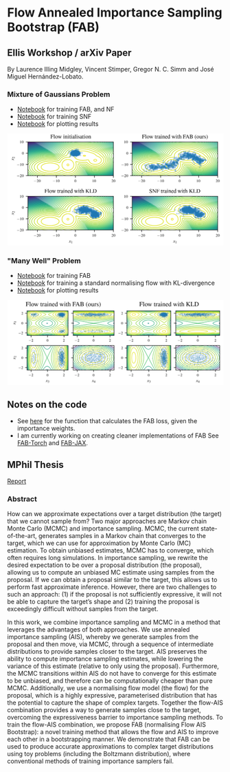 # Flow Annealed Importance Sampling Bootstrap (FAB)
## Ellis Workshop / arXiv Paper
By Laurence Illing Midgley, Vincent Stimper, Gregor N. C. Simm and José Miguel Hernández-Lobato. 

### Mixture of Gaussians Problem
 - [Notebook](https://github.com/lollcat/FAB-2021/blob/ToyProblems/FAB_ellis_paper/MoG/MoG.ipynb) for training FAB, and NF
 - [Notebook](https://github.com/lollcat/FAB-2021/blob/ToyProblems/FAB_ellis_paper/MoG/SFNsipynb.ipynb) for training SNF
 - [Notebook](https://github.com/lollcat/FAB-2021/blob/ToyProblems/FAB_ellis_paper/MoG/Plots.ipynb) for plotting results

![MoG](./FAB_ellis_paper/MoG.png)

### "Many Well" Problem
 - [Notebook](https://github.com/lollcat/FAB-2021/blob/ToyProblems/FAB_ellis_paper/ManyWell/Workshop_run_FAB.ipynb) for training FAB
 - [Notebook](https://github.com/lollcat/FAB-2021/blob/ToyProblems/FAB_ellis_paper/ManyWell/Workshop_run_NF.ipynb) for training a standard normalising flow with KL-divergence
 - [Notebook](https://github.com/lollcat/FAB-2021/blob/ToyProblems/FAB_ellis_paper/ManyWell/FAB_vs_NF.ipynb) for plotting results

![ManyWell](./FAB_ellis_paper/ManyWell.png)

## Notes on the code
 - See [here](https://github.com/lollcat/FAB-2021/blob/1c02d44ecbc295c952e64b89fbbfc735dfc9333f/AIS_train/train_AIS.py#L334) for the function that calculates the FAB loss, given the importance weights. 
 - I am currently working on creating cleaner implementations of FAB See [FAB-Torch](https://github.com/lollcat/FAB-TORCH) and [FAB-JAX](https://github.com/lollcat/FAB-JAX). 

## MPhil Thesis
[Report](https://github.com/lollcat/FAB-MPHIL-2021/blob/ToyProblems/LaurenceMidgley_Dissertation.pdf)

### Abstract
How can we approximate expectations over a target distribution (the target) that we cannot sample from? 
Two major approaches are Markov chain Monte Carlo (MCMC) and importance sampling. 
MCMC, the current state-of-the-art, generates samples in a Markov chain that converges to the target, which we can use for approximation by Monte Carlo (MC)
estimation. 
To obtain unbiased estimates, MCMC has to converge, which often requires long simulations. 
In importance sampling, we rewrite the desired expectation to be over a proposal distribution (the proposal), allowing us to compute an unbiased MC estimate using samples from the proposal. 
If we can obtain a proposal similar to the target, this allows us to perform fast approximate inference. 
However, there are two challenges to such an approach: (1) if the proposal is not sufficiently expressive, it will not be able to capture the target’s shape and (2) training the proposal is exceedingly difficult without samples from the target.


In this work, we combine importance sampling and MCMC in a method that leverages the advantages of both approaches. We use annealed importance sampling (AIS), whereby we generate samples from the proposal and then move, via MCMC, through a sequence of intermediate distributions to provide samples closer to the target. AIS preserves the ability to compute importance sampling estimates, while lowering the variance of this estimate (relative to only using the proposal). 
Furthermore, the MCMC transitions within AIS do not have to converge for this estimate to be unbiased, and therefore can be computationally cheaper than pure MCMC. 
Additionally, we use a normalising flow model (the flow) for the proposal, which is a highly expressive, parameterised distribution that has the potential to
capture the shape of complex targets. 
Together the flow-AIS combination provides a way to generate samples close to the target, overcoming the expressiveness barrier to importance
sampling methods. 
To train the flow-AIS combination, we propose FAB (normalising Flow
AIS Bootstrap): a novel training method that allows the flow and AIS to improve each
other in a bootstrapping manner. We demonstrate that FAB can be used to produce accurate
approximations to complex target distributions using toy problems (including the Boltzmann
distribution), where conventional methods of training importance samplers fail.
